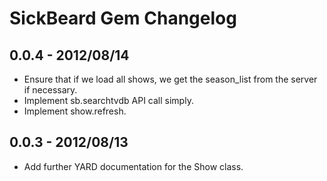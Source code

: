 # SickBeard Gem Changelog

## 0.0.4 - 2012/08/14

* Ensure that if we load all shows, we get the season_list from the server if
  necessary.
* Implement sb.searchtvdb API call simply.
* Implement show.refresh.

## 0.0.3 - 2012/08/13
* Add further YARD documentation for the Show class.
